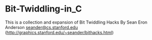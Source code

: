# Bit-Twiddling-in_C
This is a collection and expansion of  Bit Twiddling Hacks By Sean Eron Anderson seander@cs.stanford.edu (http://graphics.stanford.edu/~seander/bithacks.html)
